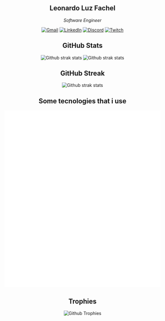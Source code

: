 <div 
  align="center"
>

  ## Leonardo Luz Fachel
  
  _Software Engineer_
  
  [![Gmail](https://img.shields.io/badge/Gmail-D14836?style=for-the-badge&logo=gmail&logoColor=white)](mailto:leonardo.luz.fc@gmail.com)
  [![LinkedIn](https://img.shields.io/badge/linkedin-%230077B5.svg?style=for-the-badge&logo=linkedin&logoColor=white)](https://linkedin.com/in/leonardo-luz-fachel-697867286)
  [![Discord](https://img.shields.io/badge/Discord-%235865F2.svg?style=for-the-badge&logo=discord&logoColor=white)](https://discord.com/users/leonardo_lf)
  [![Twitch](https://img.shields.io/badge/Twitch-9347FF?style=for-the-badge&logo=twitch&logoColor=white)](https://www.twitch.tv/dev_luz)


  ## GitHub Stats

  <picture>
    <source media="(prefers-color-scheme: dark)" srcset="https://github-readme-stats.vercel.app/api/top-langs/?username=leonardo-luz&layout=compact&theme=dark">
    <source media="(prefers-color-scheme: light)" srcset="https://github-readme-stats.vercel.app/api/top-langs/?username=leonardo-luz&layout=compact&theme=default">
    <img height="132px" width="330px" alt="Github strak stats" />
  </picture>
  <picture>
    <source media="(prefers-color-scheme: dark)" srcset="https://github-readme-stats.vercel.app/api?username=Leonardo-Luz&theme=dark&hide_border=false&include_all_commits=true&count_private=true&show_icons=true">
    <source media="(prefers-color-scheme: light)" srcset="https://github-readme-stats.vercel.app/api?username=Leonardo-Luz&theme=default&hide_border=false&include_all_commits=true&count_private=true&show_icons=true">
    <img height="132px" width="330px" alt="Github strak stats" />
  </picture>

  ## GitHub Streak

<picture>
  <source media="(prefers-color-scheme: dark)" srcset="https://github-readme-streak-stats.herokuapp.com/?user=Leonardo-Luz&theme=dark&hide_border=false">
  <source media="(prefers-color-scheme: light)" srcset="https://github-readme-streak-stats.herokuapp.com/?user=Leonardo-Luz&theme=default&hide_border=false">
  <img height="132px" width="330px" alt="Github strak stats" />
</picture>
  
  ## Some tecnologies that i use

  <img src="./assets/tecnologies.svg" alt="tecnologies" />

  ## Trophies

  <picture>
    <source media="(prefers-color-scheme: dark)" srcset="https://github-profile-trophy.vercel.app/?username=leonardo-luz&theme=onedark&row=5&column=5&margin-w=15&margin-h=15">
    <source media="(prefers-color-scheme: light)" srcset="https://github-profile-trophy.vercel.app/?username=leonardo-luz&row=5&column=5&margin-w=15&margin-h=15">
    <img alt="Github Trophies" />
  </picture>

</div>

